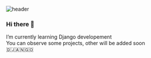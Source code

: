 ![header](https://capsule-render.vercel.app/api?type=egg&color=gradient&height=200&section=header&text=%20Django%20&fontSize=70&textBg=false&animation=fadeIn)
### Hi there 👋
I’m currently learning Django developement<br>
You can observe some projects, other will be added soon<br>
🇩​​​​​🇯​​​​​🇦​​​​​🇳​​​​​🇬​​​​​🇴​​​​​<br>
<!--
**girgenson/girgenson** is a ✨ _special_ ✨ repository because its `README.md` (this file) appears on your GitHub profile.
Here are some ideas to get you started:
- 🔭 I’m currently working on ...
- 🌱 I’m currently learning ...
- 👯 I’m looking to collaborate on ...
- 🤔 I’m looking for help with ...
- 💬 Ask me about ...
- 📫 How to reach me: ...
- 😄 Pronouns: ...
- ⚡ Fun fact: ...
-->

